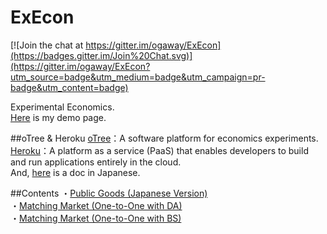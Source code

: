 # ExEcon

[![Join the chat at https://gitter.im/ogaway/ExEcon](https://badges.gitter.im/Join%20Chat.svg)](https://gitter.im/ogaway/ExEcon?utm_source=badge&utm_medium=badge&utm_campaign=pr-badge&utm_content=badge)  

Experimental Economics.  
[Here](https://pacific-forest-4295.herokuapp.com/demo/) is my demo page.

##oTree & Heroku
[oTree](http://www.otree.org/)：A software platform for economics experiments.  
[Heroku](https://www.heroku.com/)：A platform as a service (PaaS) that enables developers to build and run applications entirely in the cloud.  
And, [here](https://github.com/ogaway/ExEcon/wiki) is a doc in Japanese.

##Contents
・[Public Goods (Japanese Version)](https://github.com/ogaway/ExEcon/tree/master/public_goods_jp)  
・[Matching Market (One-to-One with DA)](https://github.com/ogaway/ExEcon/tree/master/matching_oto_da)  
・[Matching Market (One-to-One with BS)](https://github.com/ogaway/ExEcon/tree/master/matching_oto_bs)  
